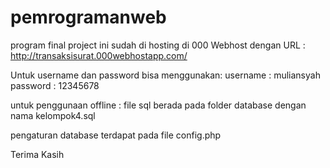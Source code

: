 # pemrogramanweb
program final project ini sudah di hosting di 000 Webhost dengan URL :
http://transaksisurat.000webhostapp.com/

Untuk username dan password bisa menggunakan:
username : muliansyah
password : 12345678

untuk penggunaan offline :
file sql berada pada folder database dengan nama kelompok4.sql

pengaturan database terdapat pada file config.php

Terima Kasih
